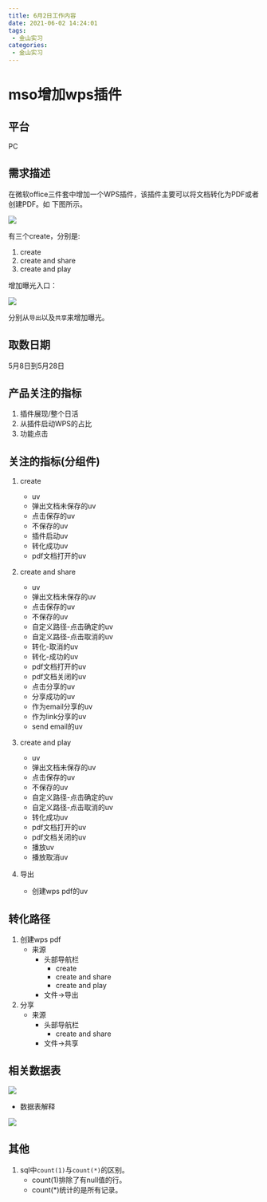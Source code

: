 ```yaml
---
title: 6月2日工作内容
date: 2021-06-02 14:24:01
tags:
 - 金山实习
categories:
 - 金山实习
---
```


# mso增加wps插件

## 平台

PC

## 需求描述

在微软office三件套中增加一个WPS插件，该插件主要可以将文档转化为PDF或者创建PDF。如 下图所示。

![](1.png)

有三个create，分别是:
1. create
2. create and share
3. create and play

增加曝光入口：

![](2.png)

分别从`导出`以及`共享`来增加曝光。

## 取数日期

5月8日到5月28日

## 产品关注的指标

1. 插件展现/整个日活
2. 从插件启动WPS的占比
3. 功能点击

## 关注的指标(分组件)

1. create
    - uv
    - 弹出文档未保存的uv
    - 点击保存的uv
    - 不保存的uv
    - 插件启动uv
    - 转化成功uv
    - pdf文档打开的uv
2. create and share
    - uv
    - 弹出文档未保存的uv
    - 点击保存的uv
    - 不保存的uv
    - 自定义路径-点击确定的uv
    - 自定义路径-点击取消的uv
    - 转化-取消的uv
    - 转化-成功的uv
    - pdf文档打开的uv
    - pdf文档关闭的uv
    - 点击分享的uv
    - 分享成功的uv
    - 作为email分享的uv
    - 作为link分享的uv
    - send email的uv
3. create and play
    - uv
    - 弹出文档未保存的uv
    - 点击保存的uv
    - 不保存的uv
    - 自定义路径-点击确定的uv
    - 自定义路径-点击取消的uv
    - 转化成功uv
    - pdf文档打开的uv
    - pdf文档关闭的uv
    - 播放uv
    - 播放取消uv

4. 导出
     - 创建wps pdf的uv

## 转化路径

1. 创建wps pdf
    - 来源
        - 头部导航栏
            - create
            - create and share
            - create and play
        - 文件->导出
2. 分享
    - 来源
        - 头部导航栏
            - create and share
        - 文件->共享


## 相关数据表

![](3.png)

- 数据表解释

![](4.png)

## 其他

1. sql中`count(1)`与`count(*)`的区别。
    - count(1)排除了有null值的行。
    - count(*)统计的是所有记录。
